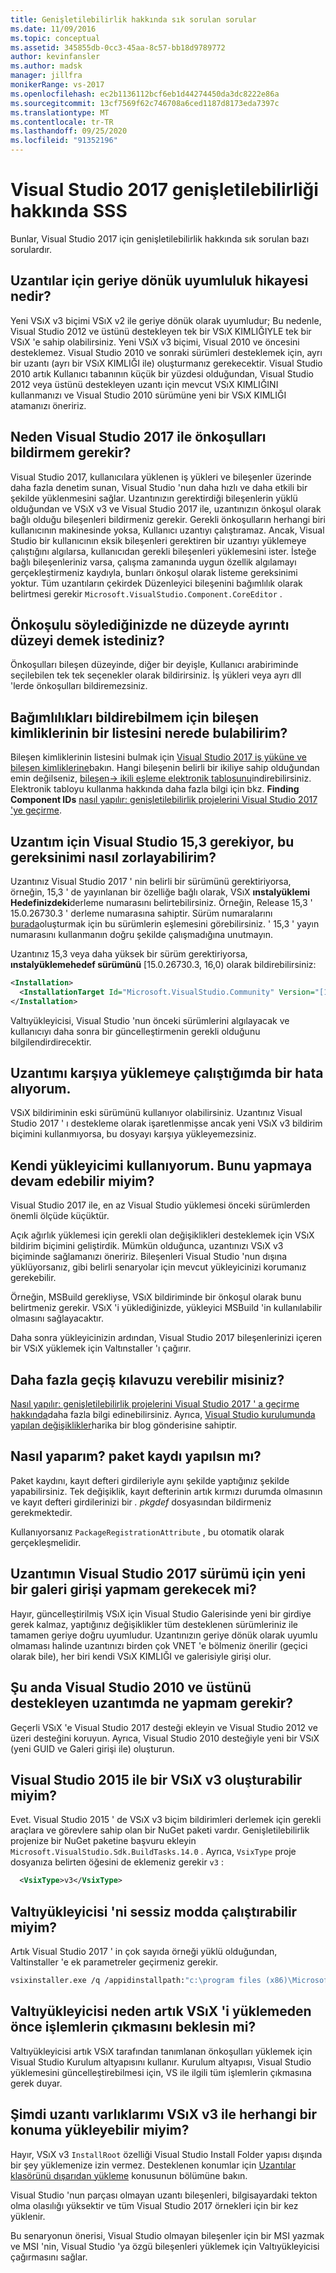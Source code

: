 ```yaml
---
title: Genişletilebilirlik hakkında sık sorulan sorular
ms.date: 11/09/2016
ms.topic: conceptual
ms.assetid: 345855db-0cc3-45aa-8c57-bb18d9789772
author: kevinfansler
ms.author: madsk
manager: jillfra
monikerRange: vs-2017
ms.openlocfilehash: ec2b1136112bcf6eb1d44274450da3dc8222e86a
ms.sourcegitcommit: 13cf7569f62c746708a6ced1187d8173eda7397c
ms.translationtype: MT
ms.contentlocale: tr-TR
ms.lasthandoff: 09/25/2020
ms.locfileid: "91352196"
---
```

# <a name="faq-for-visual-studio-2017-extensibility"></a>Visual Studio 2017 genişletilebilirliği hakkında SSS

Bunlar, Visual Studio 2017 için genişletilebilirlik hakkında sık sorulan bazı sorulardır.

## <a name="what-is-the-backwards-compatibility-story-for-extensions"></a>Uzantılar için geriye dönük uyumluluk hikayesi nedir?

Yeni VSıX v3 biçimi VSıX v2 ile geriye dönük olarak uyumludur; Bu nedenle, Visual Studio 2012 ve üstünü destekleyen tek bir VSıX KIMLIĞIYLE tek bir VSıX 'e sahip olabilirsiniz. Yeni VSıX v3 biçimi, Visual 2010 ve öncesini desteklemez. Visual Studio 2010 ve sonraki sürümleri desteklemek için, ayrı bir uzantı (ayrı bir VSıX KIMLIĞI ile) oluşturmanız gerekecektir. Visual Studio 2010 artık Kullanıcı tabanının küçük bir yüzdesi olduğundan, Visual Studio 2012 veya üstünü destekleyen uzantı için mevcut VSıX KIMLIĞINI kullanmanızı ve Visual Studio 2010 sürümüne yeni bir VSıX KIMLIĞI atamanızı öneririz.

## <a name="why-do-i-need-to-declare-prerequisites-with-visual-studio-2017"></a>Neden Visual Studio 2017 ile önkoşulları bildirmem gerekir?

Visual Studio 2017, kullanıcılara yüklenen iş yükleri ve bileşenler üzerinde daha fazla denetim sunan, Visual Studio 'nun daha hızlı ve daha etkili bir şekilde yüklenmesini sağlar. Uzantınızın gerektirdiği bileşenlerin yüklü olduğundan ve VSıX v3 ve Visual Studio 2017 ile, uzantınızın önkoşul olarak bağlı olduğu bileşenleri bildirmeniz gerekir. Gerekli önkoşulların herhangi biri kullanıcının makinesinde yoksa, Kullanıcı uzantıyı çalıştıramaz. Ancak, Visual Studio bir kullanıcının eksik bileşenleri gerektiren bir uzantıyı yüklemeye çalıştığını algılarsa, kullanıcıdan gerekli bileşenleri yüklemesini ister. İsteğe bağlı bileşenleriniz varsa, çalışma zamanında uygun özellik algılamayı gerçekleştirmeniz kaydıyla, bunları önkoşul olarak listeme gereksinimi yoktur. Tüm uzantıların çekirdek Düzenleyici bileşenini bağımlılık olarak belirtmesi gerekir `Microsoft.VisualStudio.Component.CoreEditor` .

## <a name="when-you-say-prerequisite-what-level-of-granularity-do-you-mean"></a>Önkoşulu söylediğinizde ne düzeyde ayrıntı düzeyi demek istediniz?

Önkoşulları bileşen düzeyinde, diğer bir deyişle, Kullanıcı arabiriminde seçilebilen tek tek seçenekler olarak bildirirsiniz. İş yükleri veya ayrı dll 'lerde önkoşulları bildiremezsiniz.

## <a name="where-do-i-find-a-list-of-component-ids-so-i-can-declare-dependencies"></a>Bağımlılıkları bildirebilmem için bileşen kimliklerinin bir listesini nerede bulabilirim?

Bileşen kimliklerinin listesini bulmak için [Visual Studio 2017 iş yüküne ve bileşen kimliklerine](../install/workload-and-component-ids.md?view=vs-2019&preserve-view=true)bakın. Hangi bileşenin belirli bir ikiliye sahip olduğundan emin değilseniz, [bileşen-> ikili eşleme elektronik tablosunu](https://aka.ms/vs2017componentid-binaries)indirebilirsiniz. Elektronik tabloyu kullanma hakkında daha fazla bilgi için bkz. **Finding Component IDs** [nasıl yapılır: genişletilebilirlik projelerini Visual Studio 2017 'ye geçirme](how-to-migrate-extensibility-projects-to-visual-studio-2017.md).

## <a name="my-extension-requires-visual-studio-153-how-do-i-enforce-that-requirement"></a>Uzantım için Visual Studio 15,3 gerekiyor, bu gereksinimi nasıl zorlayabilirim?

Uzantınız Visual Studio 2017 ' nin belirli bir sürümünü gerektiriyorsa, örneğin, 15,3 ' de yayınlanan bir özelliğe bağlı olarak, VSıX **ınstalyüklemi Hedefinizdeki**derleme numarasını belirtebilirsiniz. Örneğin, Release 15,3 ' 15.0.26730.3 ' derleme numarasına sahiptir. Sürüm numaralarını [burada](../install/visual-studio-build-numbers-and-release-dates.md)oluşturmak için bu sürümlerin eşlemesini görebilirsiniz. ' 15,3 ' yayın numarasını kullanmanın doğru şekilde çalışmadığına unutmayın.

Uzantınız 15,3 veya daha yüksek bir sürüm gerektiriyorsa, **ınstalyüklemehedef sürümünü** [15.0.26730.3, 16,0) olarak bildirebilirsiniz:

```xml
<Installation>
  <InstallationTarget Id="Microsoft.VisualStudio.Community" Version="[15.0.26730.3, 16.0)" />
</Installation>
```

Valtıyükleyicisi, Visual Studio 'nun önceki sürümlerini algılayacak ve kullanıcıyı daha sonra bir güncelleştirmenin gerekli olduğunu bilgilendirdirecektir.

## <a name="i-keep-getting-an-error-when-i-try-to-upload-my-extension"></a>Uzantımı karşıya yüklemeye çalıştığımda bir hata alıyorum.

VSıX bildiriminin eski sürümünü kullanıyor olabilirsiniz. Uzantınız Visual Studio 2017 ' ı destekleme olarak işaretlenmişse ancak yeni VSıX v3 bildirim biçimini kullanmıyorsa, bu dosyayı karşıya yükleyemezsiniz.

## <a name="i-use-my-own-installer-can-i-continue-to-do-that"></a>Kendi yükleyicimi kullanıyorum. Bunu yapmaya devam edebilir miyim?

Visual Studio 2017 ile, en az Visual Studio yüklemesi önceki sürümlerden önemli ölçüde küçüktür.

Açık ağırlık yüklemesi için gerekli olan değişiklikleri desteklemek için VSıX bildirim biçimini geliştirdik. Mümkün olduğunca, uzantınızı VSıX v3 biçiminde sağlamanızı öneririz. Bileşenleri Visual Studio 'nun dışına yüklüyorsanız, gibi belirli senaryolar için mevcut yükleyicinizi korumanız gerekebilir.

Örneğin, MSBuild gerekliyse, VSıX bildiriminde bir önkoşul olarak bunu belirtmeniz gerekir. VSıX 'i yüklediğinizde, yükleyici MSBuild 'in kullanılabilir olmasını sağlayacaktır.

Daha sonra yükleyicinizin ardından, Visual Studio 2017 bileşenlerinizi içeren bir VSıX yüklemek için Valtınstaller 'ı çağırır.

## <a name="can-you-give-me-more-migration-guidance"></a>Daha fazla geçiş kılavuzu verebilir misiniz?

[Nasıl yapılır: genişletilebilirlik projelerini Visual Studio 2017 ' a geçirme hakkında](how-to-migrate-extensibility-projects-to-visual-studio-2017.md)daha fazla bilgi edinebilirsiniz. Ayrıca, [Visual Studio kurulumunda yapılan değişiklikler](https://devblogs.microsoft.com/setup/changes-to-visual-studio-15-setup/)harika bir blog gönderisine sahiptir.

## <a name="how-do-i-do-package-registration"></a>Nasıl yaparım? paket kaydı yapılsın mı?

Paket kaydını, kayıt defteri girdileriyle aynı şekilde yaptığınız şekilde yapabilirsiniz. Tek değişiklik, kayıt defterinin artık kırmızı durumda olmasının ve kayıt defteri girdilerinizi bir *. pkgdef* dosyasından bildirmeniz gerekmektedir.

Kullanıyorsanız `PackageRegistrationAttribute` , bu otomatik olarak gerçekleşmelidir.

## <a name="will-i-need-a-new-gallery-entry-for-the-visual-studio-2017-version-of-my-extension"></a>Uzantımın Visual Studio 2017 sürümü için yeni bir galeri girişi yapmam gerekecek mi?

Hayır, güncelleştirilmiş VSıX için Visual Studio Galerisinde yeni bir girdiye gerek kalmaz, yaptığınız değişiklikler tüm desteklenen sürümleriniz ile tamamen geriye doğru uyumludur. Uzantınızın geriye dönük olarak uyumlu olmaması halinde uzantınızı birden çok VNET 'e bölmeniz önerilir (geçici olarak bile), her biri kendi VSıX KIMLIĞI ve galerisiyle girişi olur.

## <a name="what-should-i-do-with-my-extension-that-currently-supports-visual-studio-2010-and-later"></a>Şu anda Visual Studio 2010 ve üstünü destekleyen uzantımda ne yapmam gerekir?

Geçerli VSıX 'e Visual Studio 2017 desteği ekleyin ve Visual Studio 2012 ve üzeri desteğini koruyun. Ayrıca, Visual Studio 2010 desteğiyle yeni bir VSıX (yeni GUID ve Galeri girişi ile) oluşturun.

## <a name="can-i-build-a-vsix-v3-with-visual-studio-2015"></a>Visual Studio 2015 ile bir VSıX v3 oluşturabilir miyim?

Evet. Visual Studio 2015 ' de VSıX v3 biçim bildirimleri derlemek için gerekli araçlara ve görevlere sahip olan bir NuGet paketi vardır. Genişletilebilirlik projenize bir NuGet paketine başvuru ekleyin `Microsoft.VisualStudio.Sdk.BuildTasks.14.0` . Ayrıca, `VsixType` proje dosyanıza belirten öğesini de eklemeniz gerekir `v3` :

```xml
  <VsixType>v3</VsixType>
```

## <a name="can-i-run-the-vsixinstaller-in-quiet-mode"></a>Valtıyükleyicisi 'ni sessiz modda çalıştırabilir miyim?

Artık Visual Studio 2017 ' in çok sayıda örneği yüklü olduğundan, Valtinstaller 'e ek parametreler geçirmeniz gerekir.

```bash
vsixinstaller.exe /q /appidinstallpath:"c:\program files (x86)\Microsoft Visual Studio\2017\Enterprise\Common7\IDE\devenv.exe" /appidname:"Visual Studio" /logFile:<path to log file> /skuName:Enterprise /skuVersion:15.0.25810.0 "KendoUI.Mvc.VSPackage.vsix"
```

## <a name="why-does-the-vsixinstaller-now-wait-for-processes-to-exit-before-installing-the-vsix"></a>Valtıyükleyicisi neden artık VSıX 'i yüklemeden önce işlemlerin çıkmasını beklesin mi?

Valtıyükleyicisi artık VSıX tarafından tanımlanan önkoşulları yüklemek için Visual Studio Kurulum altyapısını kullanır. Kurulum altyapısı, Visual Studio yüklemesini güncelleştirebilmesi için, VS ile ilgili tüm işlemlerin çıkmasına gerek duyar.

## <a name="can-i-now-install-my-extension-assets-to-any-location-with-vsix-v3"></a>Şimdi uzantı varlıklarımı VSıX v3 ile herhangi bir konuma yükleyebilir miyim?

Hayır, VSıX v3 `InstallRoot` özelliği Visual Studio Install Folder yapısı dışında bir şey yüklemenize izin vermez. Desteklenen konumlar için [Uzantılar klasörünü dışarıdan yükleme](set-install-root.md) konusunun bölümüne bakın.

Visual Studio 'nun parçası olmayan uzantı bileşenleri, bilgisayardaki tekton olma olasılığı yüksektir ve tüm Visual Studio 2017 örnekleri için bir kez yüklenir.

Bu senaryonun önerisi, Visual Studio olmayan bileşenler için bir MSI yazmak ve MSI 'nin, Visual Studio 'ya özgü bileşenleri yüklemek için Valtıyükleyicisi çağırmasını sağlar.